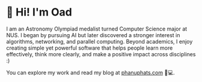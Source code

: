 # 👋 Hi! I'm Oad

I am an Astronomy Olympiad medalist turned Computer Science major at NUS. I began by pursuing AI but later discovered a stronger interest in algorithms, networking, and parallel computing. Beyond academics, I enjoy creating simple yet powerful software that helps people learn more effectively, think more clearly, and make a positive impact across disciplines :)

You can explore my work and read my blog at [phanuphats.com](https://www.phanuphats.com/) 🦦💻.
